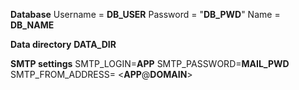 **Database**
Username = __DB_USER__
Password = "__DB_PWD__"
Name = __DB_NAME__

**Data directory**
__DATA_DIR__

**SMTP settings**
SMTP_LOGIN=__APP__
SMTP_PASSWORD=__MAIL_PWD__
SMTP_FROM_ADDRESS= <__APP__@__DOMAIN__>
